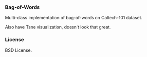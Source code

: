 ### Bag-of-Words
Multi-class implementation of bag-of-words on Caltech-101 dataset.

Also have Tsne visualization, doesn't look that great.

### License

BSD License.
